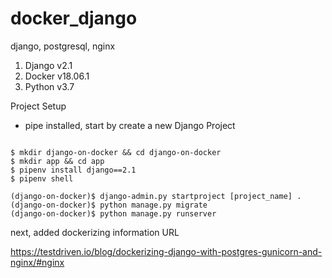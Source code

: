 # docker_django
django, postgresql, nginx


1. Django v2.1
2. Docker v18.06.1
3. Python v3.7


Project Setup

- pipe installed, start by create a new Django Project

<pre><code>
$ mkdir django-on-docker && cd django-on-docker
$ mkdir app && cd app 
$ pipenv install django==2.1
$ pipenv shell <br>
(django-on-docker)$ django-admin.py startproject [project_name] . 
(django-on-docker)$ python manage.py migrate 
(django-on-docker)$ python manage.py runserver
</code></pre>


next, added dockerizing information URL

<https://testdriven.io/blog/dockerizing-django-with-postgres-gunicorn-and-nginx/#nginx>
